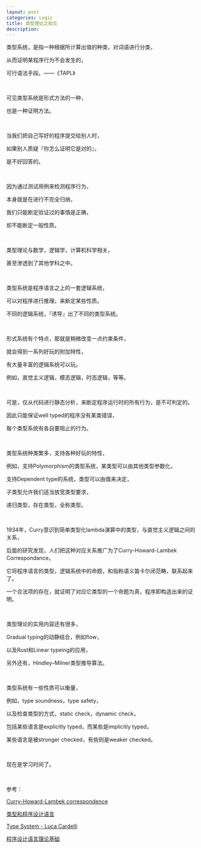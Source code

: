 ```yaml
---
layout: post
categories: Logic
title: 类型理论之拙见
description: 
---
```


类型系统，是指一种根据所计算出值的种类，对词语进行分类，

从而证明某程序行为不会发生的，

可行语法手段。——《TAPL》

<br/>

可见类型系统是形式方法的一种，

也是一种证明方法。

<br/>

当我们把自己写好的程序提交给别人时，

如果别人质疑『你怎么证明它是对的』，

是不好回答的。

<br/>

因为通过测试用例来检测程序行为，

本身就是在进行不完全归纳，

我们只能断定验证过的事情是正确，

却不能断定一般性质。

<br/>

类型理论与数学，逻辑学，计算机科学相关，

甚至渗透到了其他学科之中。

<br/>

类型系统是程序语言之上的一套逻辑系统，

可以对程序进行推理，来断定某些性质。

不同的逻辑系统，『诱导』出了不同的类型系统。

<br/>

形式系统有个特点，那就是稍微改变一点约束条件，

就会得到一系列好玩的附加特性，

有大量丰富的逻辑系统可以玩。

例如，直觉主义逻辑，模态逻辑，时态逻辑，等等。

<br/>

可是，仅从代码进行静态分析，来断定程序运行时的所有行为，是不可判定的。

因此只能保证well typed的程序没有某类错误，

每个类型系统有各自要阻止的行为。

<br/>

类型系统种类繁多，支持各种好玩的特性，

例如，支持Polymorphism的类型系统，某类型可以由其他类型参数化，

支持Dependent type的系统，类型可以由值来决定，

子类型允许我们适当放宽类型要求，

递归类型，存在类型，全称类型。

<br/>

1934年，Curry意识到简单类型化lambda演算中的类型，与直觉主义逻辑之间的关系，

后面的研究发现，人们把这种对应关系推广为了Curry-Howard-Lambek Correspondance，

它将程序语言的类型，逻辑系统中的命题，和指称语义笛卡尔闭范畴，联系起来了。

一个合法项的存在，就证明了对应它类型的一个命题为真，程序即构造出来的证明。

<br/>

类型理论的实用内容还有很多，

Gradual typing的动静结合，例如flow，

以及Rust和Linear typeing的应用，

另外还有，Hindley–Milner类型推导算法。

<br/>

类型系统有一些性质可以衡量，

例如，type soundness，type safety，

以及检查类型的方式，static check，dynamic check，

包括某些语言是explicitly typed，而某些是implicitly typed，

某些语言是被stronger checked，有些则是weaker checked。

<br/>

现在是学习时间了。

<br/>

参考：

[Curry-Howard-Lambek correspondence](https://wiki.haskell.org/Curry-Howard-Lambek_correspondence)

[类型和程序设计语言](https://book.douban.com/subject/1318672/)

[Type System - Luca Cardelli](http://lucacardelli.name/papers/typesystems.pdf)

[程序设计语言理论基础](https://book.douban.com/subject/1944729/)
